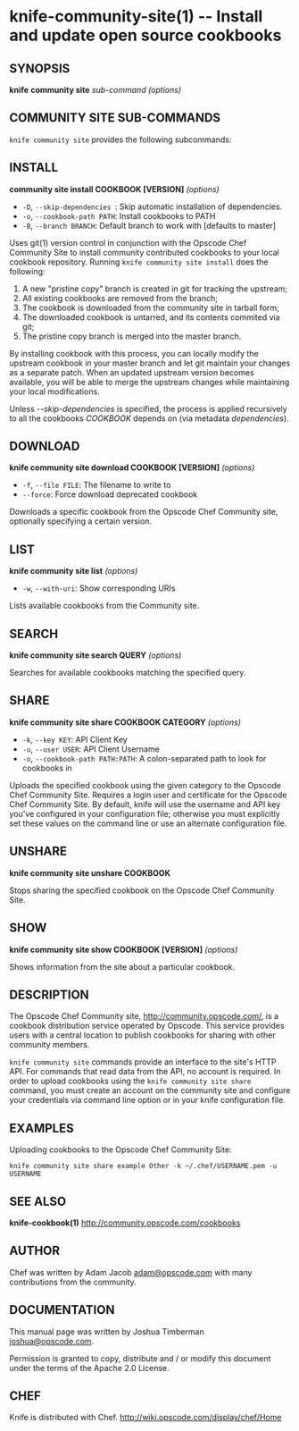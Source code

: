 knife-community-site(1) -- Install and update open source cookbooks
========================================

## SYNOPSIS

__knife__ __community site__ _sub-command_ _(options)_

## COMMUNITY SITE SUB-COMMANDS

`knife community site` provides the following subcommands:

## INSTALL

__community site install COOKBOOK [VERSION]__ _(options)_

  * `-D`, `--skip-dependencies `:
    Skip automatic installation of dependencies.
  * `-o`, `--cookbook-path PATH`:
    Install cookbooks to PATH
  * `-B`, `--branch BRANCH`:
    Default branch to work with [defaults to master]

Uses git(1) version control in conjunction with the Opscode Chef
Community Site to install community contributed cookbooks to your
local cookbook repository. Running `knife community site install` does
the following:

1. A new "pristine copy" branch is created in git for tracking the
   upstream;
2. All existing cookbooks are removed from the branch;
3. The cookbook is downloaded from the community site in tarball form;
4. The downloaded cookbook is untarred, and its contents commited via git;
5. The pristine copy branch is merged into the master branch.

By installing cookbook with this process, you can locally modify the
upstream cookbook in your master branch and let git maintain your
changes as a separate patch.  When an updated upstream version becomes
available, you will be able to merge the upstream changes while
maintaining your local modifications.

Unless _--skip-dependencies_ is specified, the process is applied
recursively to all the cookbooks _COOKBOOK_ depends on (via metadata
_dependencies_).

## DOWNLOAD

__knife community site download COOKBOOK [VERSION]__ _(options)_

  * `-f`, `--file FILE`:
    The filename to write to
  * `--force`:
    Force download deprecated cookbook

Downloads a specific cookbook from the Opscode Chef Community site,
optionally specifying a certain version.

## LIST

__knife community site list__ _(options)_

  * `-w`, `--with-uri`:
    Show corresponding URIs

Lists available cookbooks from the Community site.

## SEARCH

__knife community site search QUERY__ _(options)_

Searches for available cookbooks matching the specified query.

## SHARE

__knife community site share COOKBOOK CATEGORY__ _(options)_

  * `-k`, `--key KEY`:
    API Client Key
  * `-u`, `--user USER`:
    API Client Username
  * `-o`, `--cookbook-path PATH:PATH`:
    A colon-separated path to look for cookbooks in

Uploads the specified cookbook using the given category to the Opscode
Chef Community Site. Requires a login user and certificate for the
Opscode Chef Community Site. By default, knife will use the username
and API key you've configured in your configuration file; otherwise
you must explicitly set these values on the command line or use an
alternate configuration file.

## UNSHARE

__knife community site unshare COOKBOOK__

Stops sharing the specified cookbook on the Opscode Chef Community
Site.

## SHOW

__knife community site show COOKBOOK [VERSION]__ _(options)_

Shows information from the site about a particular cookbook.

## DESCRIPTION

The Opscode Chef Community site, <http://community.opscode.com/>, is a
cookbook distribution service operated by Opscode. This service
provides users with a central location to publish cookbooks for
sharing with other community members.

`knife community site` commands provide an interface to the site's
HTTP API. For commands that read data from the API, no account is
required. In order to upload cookbooks using the `knife community site
share` command, you must create an account on the community site and
configure your credentials via command line option or in your knife
configuration file.

## EXAMPLES

Uploading cookbooks to the Opscode Chef Community Site:

    knife community site share example Other -k ~/.chef/USERNAME.pem -u USERNAME

## SEE ALSO

   __knife-cookbook(1)__
   <http://community.opscode.com/cookbooks>

## AUTHOR

   Chef was written by Adam Jacob <adam@opscode.com> with many contributions from the community.

## DOCUMENTATION

   This manual page was written by Joshua Timberman <joshua@opscode.com>.

   Permission is granted to copy, distribute and / or modify this
   document under the terms of the Apache 2.0 License.

## CHEF

   Knife is distributed with Chef. <http://wiki.opscode.com/display/chef/Home>
